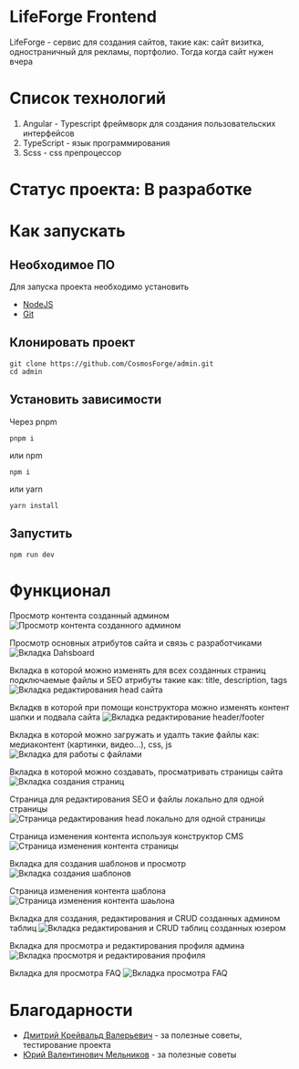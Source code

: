 # LifeForge Frontend
LifeForge - сервис для создания сайтов, такие как: сайт визитка, одностраничный для рекламы, портфолио. Тогда когда сайт нужен вчера 

# Список технологий
1. Angular - Typescript фреймворк для создания пользовательских интерфейсов
3. TypeScript - язык программирования
4. Scss - css препроцессор

# Статус проекта: В разработке

# Как запускать
## Необходимое ПО
Для запуска проекта необходимо установить 
- [NodeJS](https://nodejs.org/en/download)
- [Git](https://git-scm.com/downloads)

## Клонировать проект
```
git clone https://github.com/CosmosForge/admin.git
cd admin
```

## Установить зависимости
Через pnpm
```
pnpm i
```

или npm
```
npm i
```

или yarn
```
yarn install
```

## Запустить
```
npm run dev
```

# Функционал
Просмотр контента созданный админом
![Просмотр контента созданного админом](readMeImg/guest.png)

Просмотр основных атрибутов сайта и связь с разработчиками
![Вкладка Dahsboard](readMeImg/dashboard.png)

Вкладка в которой можно изменять для всех созданных страниц подключаемые файлы и SEO атрибуты такие как: title, description, tags 
![Вкладка редактирования head сайта](readMeImg/head.png)

Вкладкв в которой при помощи конструктора можно изменять контент шапки и подвала сайта
![Вкладка редактирование header/footer](readMeImg/header_footer.png)

Вкладка в которой можно загружать и удалть такие файлы как: медиаконтент (картинки, видео...), css, js
![Вкладка для работы с файлами](readMeImg/files.png)

Вкладка в которой можно создавать, просматривать страницы сайта
![Вкладка создания страниц](readMeImg/pages.png)

Страница для редактирования SEO и файлы локально для одной страницы
![Страница редактирования head локально для одной страницы](readMeImg/page_settings.png)

Страница изменения контента используя конструктор CMS
![Страница изменения контента страницы](readMeImg/page_constructor.png)

Вкладка для создания шаблонов и просмотр
![Вкладка создания шаблонов](readMeImg/templates.png)

Страница изменения контента шаблона
![Страница изменения контента шаьлона](readMeImg/template_constructor.png)

Вкладка для создания, редактирования и CRUD созданных админом таблиц
![Вкладка редактирования и CRUD таблиц созданных юзером]( readMeImg/db.png)

Вкладка для просмотра и редактирования профиля админа
![Вкладка просмотря и редактирования профиля](readMeImg/user.png)

Вкладка для просмотра FAQ
![Вкладка просмотра FAQ](readMeImg/faq.png)

# Благодарности
- [Дмитрий Крейвальд Валерьевич](https://github.com/DJDims) - за полезные советы, тестирование проекта
- [Юрий Валентинович Мельников](https://github.com/Dew25) - за полезные советы